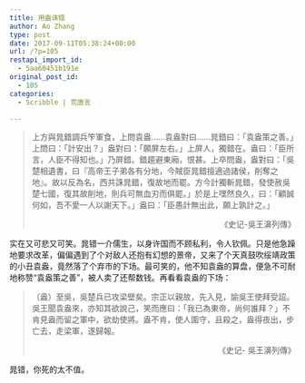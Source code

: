 ```yaml
---
title: 用盎诛错
author: Ao Zhang
type: post
date: 2017-09-11T05:38:24+00:00
url: /?p=105
restapi_import_id:
  - 5aa60451b191e
original_post_id:
  - 105
categories:
  - Scribble | 荒唐言

---
```

> 上方與晁錯調兵笇軍食，上問袁盎……袁盎對曰……晁錯曰：「袁盎策之善。」上問曰：「計安出？」盎對曰：「願屏左右。」上屏人，獨錯在。盎曰：「臣所言，人臣不得知也。」乃屏錯。錯趨避東廂，恨甚。上卒問盎，盎對曰：「吳楚相遺書，曰『高帝王子弟各有分地，今賊臣晁錯擅適過諸侯，削奪之地』。故以反為名，西共誅晁錯，復故地而罷。方今計獨斬晁錯，發使赦吳楚七國，復其故削地，則兵可無血刃而俱罷。」於是上嘿然良久，曰：「顧誠何如，吾不愛一人以謝天下。」盎曰：「臣愚計無出此，願上孰計之。」
> 
> <p style="text-align:right;">
>   《史记-吳王濞列傳》
> </p>

实在又可悲又可笑。晁错一介儒生，以身许国而不顾私利，令人钦佩。只是他急躁地要求改革，偏偏遇到了个对敌人还抱有幻想的景帝，又来了个天真鼓吹绥靖政策的小丑袁盎，竟然落了个弃市的下场。最可笑的，他不知袁盎的算盘，便急不可耐地称赞“袁盎策之善”，被人卖了还帮数钱。再看看袁盎的下场：

> （盎）至吳，吳楚兵已攻梁壁矣。宗正以親故，先入見，諭吳王使拜受詔。吳王聞袁盎來，亦知其欲說己，笑而應曰：「我已為東帝，尚何誰拜？」不肯見盎而留之軍中，欲劫使將。盎不肯，使人圍守，且殺之，盎得夜出，步亡去，走梁軍，遂歸報。
> 
> <p style="text-align:right;">
>   《史记-&nbsp;吳王濞列傳》
> </p>

晁错，你死的太不值。